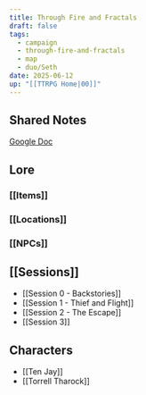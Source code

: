 ```yaml
---
title: Through Fire and Fractals
draft: false
tags:
  - campaign
  - through-fire-and-fractals
  - map
  - duo/Seth
date: 2025-06-12
up: "[[TTRPG Home|00]]"
---
```

## Shared Notes

[Google Doc](https://docs.google.com/document/d/1FyOBQ69z2O7GEiXaptWRKJhe3lUw7NTP29UUE7kzh0k)

## Lore

### [[Items]]

### [[Locations]]

### [[NPCs]]

## [[Sessions]]

- [[Session 0 - Backstories]]
- [[Session 1 - Thief and Flight]]
- [[Session 2 - The Escape]]
- [[Session 3]]

## Characters

- [[Ten Jay]]
- [[Torrell Tharock]]